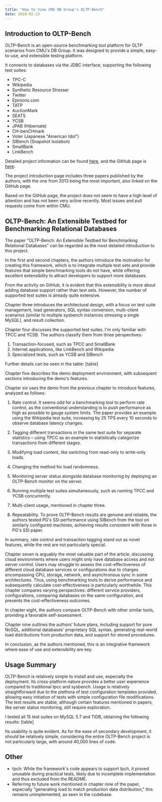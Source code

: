 ```yaml
---
title: "How to View CMU DB Group's OLTP-Bench"
date: 2018-02-23
---
```


## Introduction to OLTP-Bench

OLTP-Bench is an open-source benchmarking tool platform for OLTP scenarios from CMU's DB Group. It was designed to provide a simple, easy-to-use, and extensible testing platform.

It connects to databases via the JDBC interface, supporting the following test suites:

* TPC-C
* Wikipedia
* Synthetic Resource Stresser
* Twitter
* Epinions.com
* TATP
* AuctionMark
* SEATS
* YCSB
* JPAB (Hibernate)
* CH-benCHmark
* Voter (Japanese "American Idol")
* SIBench (Snapshot Isolation)
* SmallBank
* LinkBench

Detailed project information can be found [here](http://db.cs.cmu.edu/projects/oltp-bench/), and the GitHub page is [here](https://github.com/oltpbenchmark/oltpbench).

The project introduction page includes three papers published by the authors, with the one from 2013 being the most important, also linked on the GitHub page.

Based on the GitHub page, the project does not seem to have a high level of attention and has not been very active recently. Most issues and pull requests come from within CMU.

## OLTP-Bench: An Extensible Testbed for Benchmarking Relational Databases

The paper "OLTP-Bench: An Extensible Testbed for Benchmarking Relational Databases" can be regarded as the most detailed introduction to this project.

In the first and second chapters, the authors introduce the motivation for creating this framework, which is to integrate multiple test sets and provide features that simple benchmarking tools do not have, while offering excellent extensibility to attract developers to support more databases.

From the activity on GitHub, it is evident that this extensibility is more about adding database support rather than test sets. However, the number of supported test suites is already quite extensive.

Chapter three introduces the architectural design, with a focus on test suite management, load generators, SQL syntax conversion, multi-client scenarios (similar to multiple sysbench instances stressing a single MySQL), and result collection.

Chapter four discusses the supported test suites. I'm only familiar with TPCC and YCSB. The authors classify them from three perspectives:

1. Transaction-focused, such as TPCC and SmallBank
2. Internet applications, like LinkBench and Wikipedia
3. Specialized tests, such as YCSB and SIBench

Further details can be seen in the table:
[table]

Chapter five describes the demo deployment environment, with subsequent sections introducing the demo's features.

Chapter six uses the demo from the previous chapter to introduce features, analyzed as follows:

1. Rate control. It seems odd for a benchmarking tool to perform rate control, as the conventional understanding is to push performance as high as possible to gauge system limits. The paper provides an example using the Wikipedia test suite, increasing by 25 TPS every 10 seconds to observe database latency changes.

2. Tagging different transactions in the same test suite for separate statistics – using TPCC as an example to statistically categorize transactions from different stages.

3. Modifying load content, like switching from read-only to write-only loads.

4. Changing the method for load randomness.

5. Monitoring server status alongside database monitoring by deploying an OLTP-Bench monitor on the server.

6. Running multiple test suites simultaneously, such as running TPCC and YCSB concurrently.

7. Multi-client usage, mentioned in chapter three.

8. Repeatability. To prove OLTP-Bench results are genuine and reliable, the authors tested PG's SSI performance using SIBench from the tool on similarly configured machines, achieving results consistent with those in PG's SSI paper.

In summary, rate control and transaction tagging stand out as novel features, while the rest are not particularly special.

Chapter seven is arguably the most valuable part of the article, discussing cloud environments where users might only have database access and not server control. Users may struggle to assess the cost-effectiveness of different cloud database services or configurations due to charges encompassing CPU, storage, network, and asynchronous sync in some architectures. Thus, using benchmarking tools to derive performance and subsequently calculate cost-effectiveness is particularly worthwhile. This chapter compares varying perspectives: different service providers, configurations, comparing databases on the same configuration, and presents the cost-effectiveness outcomes.

In chapter eight, the authors compare OLTP-Bench with other similar tools, providing a favorable self-assessment.

Chapter nine outlines the authors’ future plans, including support for pure NoSQL, additional databases' proprietary SQL syntax, generating real-world load distributions from production data, and support for stored procedures.

In conclusion, as the authors mentioned, this is an integrative framework where ease of use and extensibility are key.

## Usage Summary

OLTP-Bench is relatively simple to install and use, especially the deployment. Its cross-platform nature provides a better user experience compared to traditional tpcc and sysbench. Usage is relatively straightforward due to the plethora of test configuration templates provided, allowing easy initiation of tests with simple configuration file modifications. The test results are stable, although certain features mentioned in papers, like server status monitoring, still require exploration.

I tested all 15 test suites on MySQL 5.7 and TiDB, obtaining the following results:
[table]

Its usability is quite evident. As for the ease of secondary development, it should be relatively simple, considering the entire OLTP-Bench project is not particularly large, with around 40,000 lines of code.

## Other

* tpch: While the framework's code appears to support tpch, it proved unusable during practical tests, likely due to incomplete implementation and thus excluded from the README.
* Referring to future work mentioned in chapter nine of the paper, especially "generating load to match production data distribution," this remains unimplemented, as seen in the codebase.
